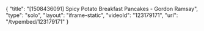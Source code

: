 {
    "title": "[1508436091] Spicy Potato Breakfast Pancakes - Gordon Ramsay",
    "type": "solo",
    "layout": "iframe-static",
    "videoId": "123179171",
    "url": "\/tvpembed\/123179171"
}
